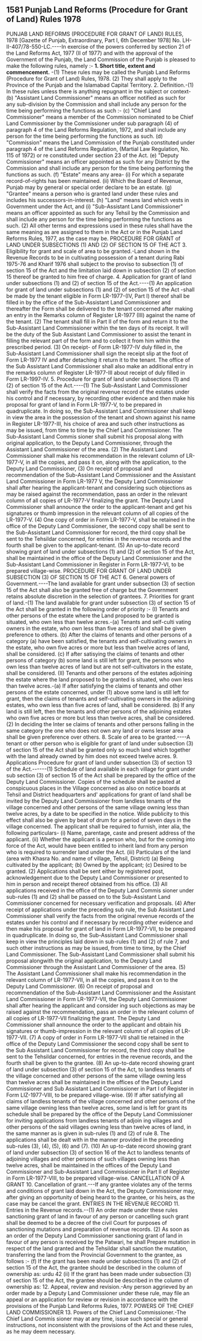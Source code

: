 ## 1581 Punjab Land Reforms (Procedure for Grant of Land) Rules 1978
 
PUNJAB LAND REFORMS
(PROCEDURE FOR GRANT OF LAND) RULES, 1978
[Gazette of Punjab, Extraordinary, Part I, 6th December 1978]
No. LH-II-407/78-550-LC.----In exercise of the powers conferred by section 21 of the Land Reforms Act, 1977 (II of 1977) and with the approval of the Government of the Punjab, the Land Commission of the Punjab is pleased to make the following rules, namely :-
**1. Short title, extent and commencement.**
-(1) These rules may be called the Punjab Land Reforms (Procedure for Grant of Land) Rules, 1978.
(2) They shall apply to the Province of the Punjab and the Islamabad Capital Territory. 2. Definition.-(1) In these rules unless there is anything repugnant in the subject or context-
(b) "Assistant Land Commissioner" means an officer notified as such for any sub-division by the Commission and shall include any person for the time being performing the functions as such :-
(c) "Chief Land Commissioner" means a member of the Commission nominated to be Chief Land Commissioner by the Commissioner under sub paragraph (4) of paragraph 4 of the Land Reforms Regulation, 1972, and shall include any person for the time being performing the functions as such.
(d) "Commission" means the Land Commission of the Punjab constituted under paragraph 4 of the Land Reforms Regulation, (Martial Law Regulation, No. 115 of 1972) or re constituted under section 23 of the Act.
(e) "Deputy Commissioner" means an officer appointed as such for any District by the Commission and shall include any person for the time being performing the functions as such.
(f) "Estate" means any area-
(i) For which a separate record-of-rights has been maintained.
(ii) Which the Board of Revenue, Punjab may by general or special order declare to be an estate.
(g) "Grantee" means a person who is granted land under these rules and includes his successors-in-interest.
(h) "Land" means land which vests in Government under the Act, and
(i) "Sub-Assistant Land Commissioner" means an officer appointed as such for any Tehsil by the Commission and shall include any person for the time being performing the functions as such.
(2) All other terms and expressions used in these rules shall have the same meaning as are assigned to them in the Act or in the Punjab Land Reforms Rules, 1977, as the case may be.
PROCEDURE FOR GRANT of LAND UNDER
SUBSECTIONS (1) AND (2) OF SECTION 15 OF THE ACT 3. Eligibility for grant and scale of area to be granted.-Land shown in the Revenue Records to be in cultivating possession of a tenant during Rabi 1975-76 and Kharif 1976 shall subject to the proviso to subsection (1) of section 15 of the Act and the limitation laid down in subsection (2) of section 15 thereof be granted to him free of charge. 4. Application for grant of land under subsections (1) and (2) of section 15 of the Act.----(1) An application for grant of land under subsections (1) and (2) of section 15 of the Act -shall be made by the tenant eligible in Form LR-1977-(IV, Part I) thereof shall be filled in by the office of the Sub-Assistant Land Commissioner and thereafter the Form shall be delivered to the tenant concerned after making an entry in the Remarks column of Register LR-1977 (III) against the name of the tenant.
(2) The tenant shall fill in Part II of the form and return it to the Sub-Assistant Land Commissioner within the ten days of its receipt. It will be the duty of the Sub Assistant Land Commissioner to assist the tenant in filling the relevant part of the form and to collect it from him within the prescribed period.
(3) On receipt- of Form LR-1977-IV duly filled in, the Sub-Assistant Land Commissioner shall sign the receipt slip at the foot of Form LR-1977 IV and after detaching it return it to the tenant. The office of the Sub Assistant Land Commissioner shall also make an additional entry in the remarks column of Register LR-1977-III about receipt of duly filled in Form LR-1997-IV. 5. Procedure for grant of land under subsections (1) and (2) of section 15 of the Act.----(1) The Sub-Assistant Land Commissioner shall verify the facts from the original revenue record of the estates under his control and if necessary, by recording other evidence and then make his proposal for grant of land in Form LR-1977-V, to be prepared in quadruplicate. In doing so, the Sub-Assistant Land Commissioner shall keep in view the area in the possession of the tenant and shown against his name in Register LR-1977-III, his choice of area and such other instructions as may be issued, from time to time by the Chief Land Commissioner. The Sub-Assistant Land Commis sioner shall submit his proposal along with original application, to the Deputy Land Commissioner, through the Assistant Land Commissioner of the area.
(2) The Assistant Land Commissioner shall make his recommendation in the relevant column of LR-1977-V, in all the copies, and pass it on, along with the application, to the Deputy Land Commissioner,
(3) On receipt of proposal and recommendation of the Sub-Assistant Land Commissioner and the Assistant Land Commissioner in Form LR-1977 V, the Deputy Land Commissioner shall after hearing the applicant-tenant and considering such objections as may be raised against the recommendation, pass an order in the relevant column of all copies of LR-1977-V finalizing the grant. The Deputy Land Commissioner shall announce the order to the applicant-tenant and get his signatures or thumb impression in the relevant column of all copies of the LR-1977-V.
(4) One copy of order in Form LR-1977-V, shall be retained in the office of the Deputy Land Commissioner, the second copy shall be sent to the Sub-Assistant Land Commissioner for record, the third copy shall be sent to the Tehsildar concerned, for entries in the revenue records and the fourth shall be given to the applicant-tenant.
(5) An up-to-date record showing grant of land under subsections (1) and (2) of section 15 of the Act, shall be maintained in the office of the Deputy Land Commissioner and the Sub-Assistant Land Commissioner in Register in Form LR-1977-VI, to be prepared village-wise.
PROCEDURE FOR GRANT OF LAND UNDER
SUBSECTION (3) OF SECTION 15 OF THE ACT 6. General powers of Government.----The land available for grant under subsection (3) of section 15 of the Act shall also be granted free of charge but the Government retains absolute discretion in the selection of grantees. 7. Priorities for grant of land.-(1) The land available for grant under subsection (3) of section 15 of the Act shall be granted in the following order of priority :-
(I) Tenants and other persons of the estate where the Land proposed to be granted is situated, who own less than twelve acres.-(a) Tenants and self-culti vating owners in the estate, who own less than five acres of land shall be given preference to others.
(b) After the claims of tenants and other persons of a category (a) have been satisfied, the tenants and self-cultivating owners in the estate, who own five acres or more but less than twelve acres of land, shall be considered.
(c) If after satisying the claims of tenants and other persons of category (b) some land is still left for grant, the persons who own less than twelve acres of land but are not self-cultivators in the estate, shall be considered.
(II) Tenants and other persons of the estates adjoining the estate where the land proposed to be granted is situated, who own less than twelve acres.-(a) If after satisfying the claims of tenants and other persons of the estate concerned, under (1) above some land is still left for grant, then the claims of tenants and self-cultivating owners in the adjoining estates, who own less than five acres of land, shall be considered.
(b) If any land is still left, then the tenants and other persons of the adjoining estates who own five acres or more but less than twelve acres, shall be considered.
(2) In deciding the Inter se claims of tenants and other persons falling in the same category the one who does not own any land or owns lesser area shall be given preference over others. 8. Scale of area to be granted.----A tenant or other person who is eligible for grant of land under subsection (3) of section 15 of the Act shall be granted only so much land which together with the land already owned by him does not exceed twelve acres. 9. Applications Procedure for grant of land under subsection (3) of section 13 of the Act.------(1) Schedule of land available in each village for grant under sub section (3) of section 15 of the Act shall be prepared by the office of the Deputy Land Commissioner. Copies of the schedule shall be pasted at conspicuous places in the Village concerned as also on notice boards at Tehsil and District headquarters and' applications for grant of land shall be invited by the Deputy Land Commissioner from landless tenants of the village concerned and other persons of the same village owning less than twelve acres, by a date to be specified in the notice. Wide publicity to this effect shall also be given by beat of drum for a period of seven days in the village concerned. The applicant shall be required to furnish, inter alia, the following particulars-
(i) Name, parentage, caste and present address of the applicant.
(ii) Whether the applicant is a person who, but for the coming into force of the Act, would have been entitled to inherit land from any person who is required to surrender land under the Act.
(iii) Particulars of the land (area with Khasra No. and name of village, Tehsil, District)
(a) Being cultivated by the applicant;
(b) Owned by the applicant;
(c) Desired to be granted.
(2) Applications shall be sent either by registered post, acknowledgement due to the Deputy Land Commissioner or presented to him in person and receipt thereof obtained from his office.
(3) All applications received in the office of the Deputy Land Commis sioner under sub-rules (1) and (2) shall be passed on to the Sub-Assistant Land Commissioner concerned for necessary verification and proposals.
(4) After receipt of applications under the preceding sub rule, the Sub Assistant Land Commissioner shall verify the facts from the original revenue records of the estates under his control and if necessary by recording other evidence and then make his proposal for grant of land in Form LR-1977-VII, to be prepared in quadruplicate. In doing so, the Sub-Assistant Land Commissioner shall keep in view the principles laid down in sub-rules (1) and (2) of rule 7, and such other instructions as may be issued, from time to time, by the Chief Land Commissioner. The Sub-Assistant Land Commissioner shall submit his proposal alongwith the original application, to the Deputy Land Commissioner through the Assistant Land Commissioner of the area.
(5) The Assistant Land Commissioner shall make his recommendation in the relevant column of LR-1977-VII, in all the copies, and pass it on to the Deputy Land Commissioner.
(6) On receipt of proposal and recommendation of the Sub-Assistant Land Commissioner and the Assistant Land Commissioner in Form LR-1977-VII, the Deputy Land Commissioner shall after hearing the applicant and consider ing such objections as may be raised against the recommendation, pass an order in the relevant column of all copies of LR-1977-VII finalizing the grant. The Deputy Land Commissioner shall announce the order to the applicant and obtain his signatures or thumb-impression in the relevant column of all copies of LR-1977-VII.
(7) A copy of order in Form LR-1977-VII shall tie retained in the office of the Deputy Land Commissioner the second copy shall be sent to the Sub Assistant Land Commissioner for record, the third copy shall be sent to the Tehsildar concerned, for entries in the revenue records, and the fourth shall be given to the grantee.
(8) An up-to-date record showing grant of land under subsection (3) of section 15 of the Act, to landless tenants of the village concerned and other persons of the same village owning less than twelve acres shall be maintained in the offices of the Deputy Land Commissioner and Sub Assistant Land Commissioner in Part I of Register in Form LIZ-1977-VIII, to be prepared village-wise.
(9) If after satisfying all claims of landless tenants of the village concerned and other persons of the same village owning less than twelve acres, some land is left for grant its schedule shall be prepared by the office of the Deputy Land Commissioner for inviting applications from landless tenants of adjoin ing villages and other persons of the said villages owning less than twelve acres of land, in the same manner as is given in sub-rules (1) and (2) of rule 8. The applications shall be dealt with in the manner provided in the preceding sub-rules (3), (4), (5), (6) and (7).
(10) An up-to-date record showing grant of land under subsection (3) of section 16 of the Act to landless tenants of adjoining villages and other persons of such villages owning less than twelve acres, shall be maintained in the offices of the Deputy Land Commissioner and Sub-Assistant Land Commissioner in Part II of Register in Form LR-1977-VIII, to be prepared village-wise.
CANCELLATION OF A GRANT 10. Cancellation of grant.---If any grantee violates any of the terms and conditions of grant laid down in the Act, the Deputy Commissioner may, after giving an opportunity of being heard to the grantee, or his heirs, as the case may be cancel the grant.
ENTRIES IN THE REVENUE RECORD 11. Entries in the Revenue records.--(1) An order made under these rules sanctioning grant of land in favour of any person or cancelling such grant shall be deemed to be a decree of the civil Court for purposes of sanctioning mutations and preparation of revenue records.
(2) As soon as an order of the Deputy Land Commissioner sanctioning grant of land in favour of any person is received by the Patwari, he shall Prepare mutation in respect of the land granted and the Tehsildar shall sanction the mutation, transferring the land from the Provincial Government to the grantee, as follows :-
(f) If the grant has been made under subsections (1) and (2) of section 15 of the Act, the grantee should be described in the column of ownership as:
urdu 42
(ii) If the grant has been made under subsection (3) of section 15 of the Act, the grantee should be described in the column of ownership as: 12. Appeal, review and revision.-Any person aggrieved by an order made by a Deputy Land Commissioner under these rule, may file an appeal or an application for review or revision in accordance with the provisions of the Punjab Land Reforms Rules, 1977.
POWERS OF THE CHIEF LAND COMMISSIONER 13. Powers of the Chief Land Commissioner.-The Chief Land Commis sioner may at any time, issue such special or general instructions, not inconsistent with the provisions of the Act and these rules, as he may deem necessary.

